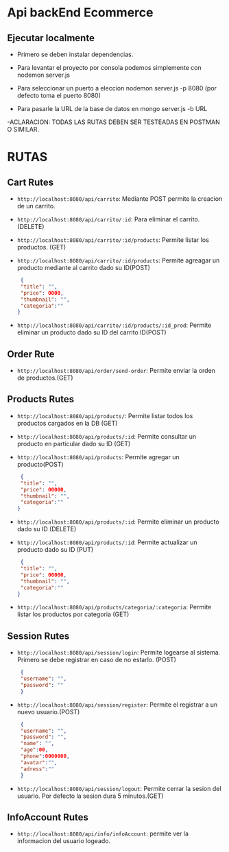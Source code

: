 # Api backEnd Ecommerce

## Ejecutar localmente

- Primero se deben instalar dependencias.

- Para levantar el proyecto por consola podemos simplemente con nodemon server.js

- Para seleccionar un puerto a eleccion nodemon server.js -p 8080 (por defecto toma el puerto 8080)

- Para pasarle la URL de la base de datos en mongo server.js -b URL

-ACLARACION: TODAS LAS RUTAS DEBEN SER TESTEADAS EN POSTMAN O SIMILAR. 


# RUTAS

## Cart Rutes

- `http://localhost:8080/api/carrito`: Mediante POST permite la creacion de un carrito.

- `http://localhost:8080/api/carrito/:id`: Para eliminar el carrito. (DELETE)

- `http://localhost:8080/api/carrito/:id/products`: Permite listar los productos. (GET)

- `http://localhost:8080/api/carrito/:id/products`: Permite agreagar un producto mediante al carrito dado su ID(POST)

   ```json
    {
    "title": "",
    "price": 0000,
    "thumbnail": "",
    "categoria":""
   } 
   ```
- `http://localhost:8080/api/carrito/:id/products/:id_prod`: Permite eliminar un producto dado su ID del carrito ID(POST)

## Order Rute

- `http://localhost:8080/api/order/send-order`: Permite enviar la orden de productos.(GET)

## Products Rutes

- `http://localhost:8080/api/products/`: Permite listar todos los productos cargados en la DB (GET)

- `http://localhost:8080/api/products/:id`: Permite consultar un producto en particular dado su ID (GET)

- `http://localhost:8080/api/products`: Permite agregar un producto(POST)

   ```json
    {
    "title": "",
    "price": 00000,
    "thumbnail": "",
    "categoria":""
   } 
   ```

- `http://localhost:8080/api/products/:id`: Permite eliminar un producto dado su ID (DELETE)

- `http://localhost:8080/api/products/:id`: Permite actualizar un producto dado su ID (PUT)

   ```json
    {
    "title": "",
    "price": 00000,
    "thumbnail": "",
    "categoria":""
   } 
   ```

- `http://localhost:8080/api/products/categoria/:categoria`: Permite listar los productos por categoria (GET)

## Session Rutes

- `http://localhost:8080/api/session/login`: Permite logearse al sistema. Primero se debe registrar en caso de no estarlo. (POST)

   ```json
    {
    "username": "",
    "password": ""
    } 
   ```

- `http://localhost:8080/api/session/register`: Permite el registrar a un nuevo usuario.(POST)

   ```json
    {
    "username": "",
    "password": "",
    "name": "",
    "age":00,
    "phone":0000000,
    "avatar":"",
    "adress":""
    } 
   ```

- `http://localhost:8080/api/session/logout`: Permite cerrar la sesion del usuario. Por defecto la sesion dura 5 minutos.(GET)

## InfoAccount Rutes

- `http://localhost:8080/api/info/infoAccount`: permite ver la informacion del usuario logeado.
 